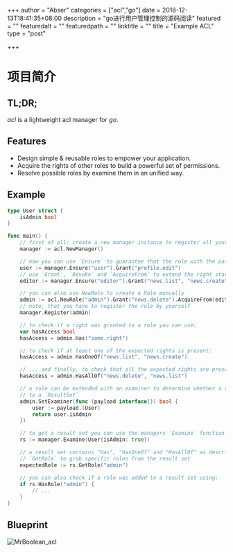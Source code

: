 +++
author = "Abser"
categories = ["acl","go"]
date = 2018-12-13T18:41:35+08:00
description = "go进行用户管理控制的源码阅读"
featured = ""
featuredalt = ""
featuredpath = ""
linktitle = ""
title = "Example ACL"
type = "post"

+++

# 项目简介

## TL;DR;

*acl* is a lightweight acl manager for *go*.

## Features

- Design simple & reusable roles to empower your application.
- Acquire the rights of other roles to build a powerful set of permissions.
- Resolve possible roles by examine them in an unified way.

## Example

```go
type User struct {
    isAdmin bool
}

func main() {
    // first of all: create a new manager instance to register all your roles in one place
    manager := acl.NewManager()

    // now you can use `Ensure` to guarantee that the role with the passed identifier is present
    user := manager.Ensure("user").Grant("profile.edit")
    // use `Grant`, `Revoke` and `AcquireFrom` to extend the right stack
    editor := manager.Ensure("editor").Grant("news.list", "news.create", "news.edit").AcquireFrom(user)

    // you can also use NewRole to create a Role manually
    admin := acl.NewRole("admin").Grant("news.delete").AcquireFrom(editor)
    // note, that you have to register the role by yourself
    manager.Register(admin)

    // to check if a right was granted to a role you can use:
    var hasAccess bool
    hasAccess = admin.Has("some.right")

    // to check if at least one of the expected rights is present:
    hasAccess = admin.HasOneOf("news.list", "news.create")

    // ... and finally, to check that all the expected rights are present, use:
    hasAccess = admin.HasAllOf("news.delete", "news.list")

    // a role can be extended with an examiner to determine whether a role can be added
    // to a `ResultSet`
    admin.SetExaminer(func (payload interface{}) bool {
        user := payload.(User)
        return user.isAdmin
    })

    // to get a result set you can use the managers `Examine` function
    rs := manager.Examine(User{isAdmin: true})

    // a result set contains "Has", "HasOneOf" and "HasAllOf" as described above and...
    // `GetRole` to grab specific roles from the result set
    expectedRole := rs.GetRole("admin")

    // you can also check if a role was added to a result set using:
    if rs.HasRole("admin") {
        // ...
    }
}
```



## Blueprint

![MrBoolean_acl](http://bmob-cdn-22876.b0.upaiyun.com/2018/12/13/ac72fe7e40e7a8658074a669bb56ab13.jpg)